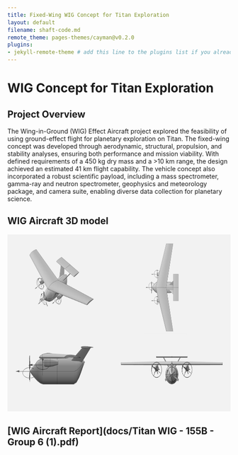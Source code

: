 ```yaml
---
title: Fixed-Wing WIG Concept for Titan Exploration
layout: default
filename: shaft-code.md
remote_theme: pages-themes/cayman@v0.2.0
plugins:
- jekyll-remote-theme # add this line to the plugins list if you already have one
--- 
```

# WIG Concept for Titan Exploration

## Project Overview
The Wing-in-Ground (WIG) Effect Aircraft project explored the feasibility of using ground-effect flight for planetary exploration on Titan.
The fixed-wing concept was developed through aerodynamic, structural, propulsion, and stability analyses, ensuring both performance and mission
viability. With defined requirements of a 450 kg dry mass and a >10 km range, the design achieved an estimated 41 km flight capability. The vehicle
concept also incorporated a robust scientific payload, including a mass spectrometer, gamma-ray and neutron spectrometer, geophysics and meteorology 
package, and camera suite, enabling diverse data collection for planetary science.

## WIG Aircraft 3D model<br/>
<img width="600" height="400" alt="Image" src="docs/WIG CAD.png" /><br/>

## [WIG Aircraft Report](docs/Titan WIG - 155B - Group 6 (1).pdf)
